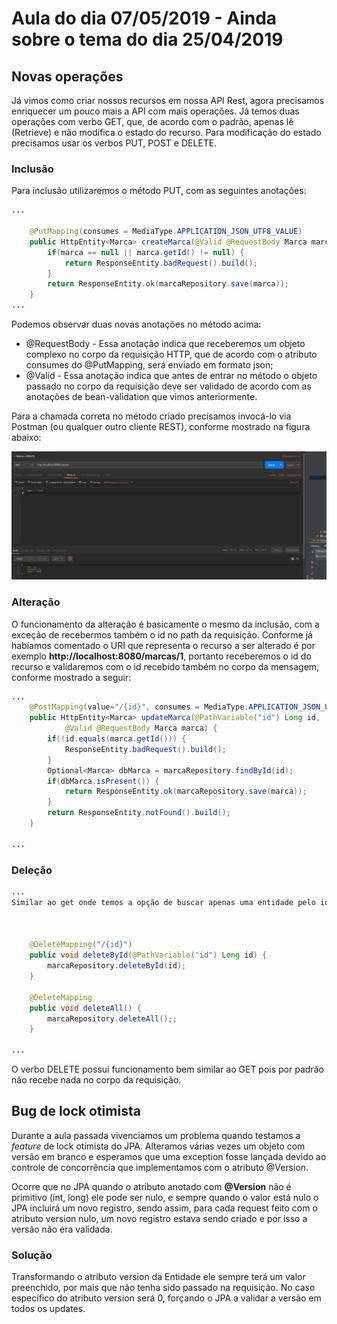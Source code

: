 # Aula do dia 07/05/2019 - Ainda sobre o tema do dia 25/04/2019

## Novas operações
Já vimos como criar nossos recursos em nossa API Rest, agora precisamos enriquecer um pouco mais a API com mais operações. Já temos duas operações com verbo GET, que, de acordo com o padrão, apenas lê (Retrieve) e não modifica o estado do recurso. Para modificação do estado precisamos usar os verbos PUT, POST e DELETE.

### Inclusão

Para inclusão utilizaremos o método PUT, com as seguintes anotações:
```java
...

	@PutMapping(consumes = MediaType.APPLICATION_JSON_UTF8_VALUE)
	public HttpEntity<Marca> createMarca(@Valid @RequestBody Marca marca) {
		if(marca == null || marca.getId() != null) {
			return ResponseEntity.badRequest().build();
		}
		return ResponseEntity.ok(marcaRepository.save(marca));		
	}
...
```

Podemos observar duas novas anotações no método acima:
 * @RequestBody - Essa anotação indica que receberemos um objeto complexo no corpo da requisição HTTP, que de acordo com o atributo consumes do @PutMapping, será enviado em formato json;
 * @Valid - Essa anotação indica que antes de entrar no método o objeto passado no corpo da requisição deve ser validado de acordo com as anotações de bean-validation que vimos anteriormente.

 Para a chamada correta no método criado precisamos invocá-lo via Postman (ou qualquer outro cliente REST), conforme mostrado na figura abaixo:


![Marcas - CREATE](../imagens/Marcas-CREATE.png  "Marcas - CREATE")

### Alteração

O funcionamento da alteração é basicamente o mesmo da inclusão, com a exceção de recebermos também o id no path da requisição. Conforme já habíamos comentado o URI que representa o recurso a ser alterado é por exemplo **http://localhost:8080/marcas/1**, portanto receberemos o id do recurso e validaremos com o id recebido também no corpo da mensagem, conforme mostrado a seguir:

```java
...	
	@PostMapping(value="/{id}", consumes = MediaType.APPLICATION_JSON_UTF8_VALUE)
	public HttpEntity<Marca> updateMarca(@PathVariable("id") Long id, 
			@Valid @RequestBody Marca marca) {
		if(!id.equals(marca.getId())) {
			ResponseEntity.badRequest().build();
		}
		Optional<Marca> dbMarca = marcaRepository.findById(id);
		if(dbMarca.isPresent()) {
			return ResponseEntity.ok(marcaRepository.save(marca));
		}
		return ResponseEntity.notFound().build();		
	}

...
```

### Deleção

```java
...	
Similar ao get onde temos a opção de buscar apenas uma entidade pelo id ou buscar todas sem passagem de parâmetro utilizaremos uma abordagem similar implementando dois métodos, um deles sem parâmetros para excluir todos os elementos da coleção. Conforme o código abaixo:


	
	@DeleteMapping("/{id}")
	public void deleteById(@PathVariable("id") Long id) {
		marcaRepository.deleteById(id);
	}

	@DeleteMapping
	public void deleteAll() {
		marcaRepository.deleteAll();;
	}

...
```

O verbo DELETE possui funcionamento bem similar ao GET pois por padrão não recebe nada no corpo da requisição.

## Bug de lock otimista
Durante a aula passada vivenciamos um problema quando testamos a *feature* de lock otimista do JPA. Alteramos várias vezes um objeto com versão em branco e esperamos que uma exception fosse lançada devido ao controle de concorrência que implementamos com o atributo @Version.

Ocorre que no JPA quando o atributo anotado com **@Version** não é primitivo (int, long) ele pode ser nulo, e sempre quando o valor está nulo o JPA incluirá um novo registro, sendo assim, para cada request feito com o atributo version nulo, um novo registro estava sendo criado e por isso a versão não era validada.

### Solução
Transformando o atributo version da Entidade ele sempre terá um valor preenchido, por mais que não tenha sido passado na requisição. No caso específico do atributo version será 0, forçando o JPA a validar a versão em todos os updates.